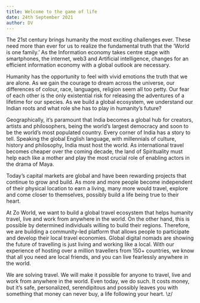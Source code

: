 ```yaml
---
title: Welcome to the game of life
date: 24th September 2021
author: DV
---
```


The 21st century brings humanity the most exciting challenges ever. These need more than ever for us to realize the fundamental truth that the ‘World is one family.’ As the Information economy takes centre stage with smartphones, the internet, web3 and Artificial intelligence, changes for an efficient information economy with a global outlook are necessary.

Humanity has the opportunity to feel with vivid emotions the truth that we are alone. As we gain the courage to dream across the universe, our differences of colour, race, languages, religion seem all too petty. Our fear of each other is the only existential risk for releasing the adventures of a lifetime for our species. As we build a global ecosystem, we understand our Indian roots and what role she has to play in humanity’s future?

Geographically, it’s paramount that India becomes a global hub for creators, artists and philosophers, being the world’s largest democracy and soon to be the world’s most populated country. Every corner of India has a story to tell. Speaking the global English language, with millennials of culture, history and philosophy, India must host the world.
As international travel becomes cheaper over the coming decade, the land of Spirituality must help each like a mother and play the most crucial role of enabling actors in the drama of Maya.

Today’s capital markets are global and have been rewarding projects that continue to grow and build. As more and more people become independent of their physical location to earn a living, many more would travel, explore and come closer to themselves, possibly build a life being true to their heart.

At Zo World, we want to build a global travel ecosystem that helps humanity travel, live and work from anywhere in the world. On the other hand, this is possible by determined individuals willing to build their regions. Therefore, we are building a community-led platform that allows people to participate and develop their local travel economies.
Global digital nomads are showing the future of travelling is just living and working like a local. With our experience of hosting over a million travellers from 150+ countries, we know that all you need are local friends, and you can live fearlessly anywhere in the world.

We are solving travel. We will make it possible for anyone to travel, live and work from anywhere in the world. Even today, we do such. It costs money, but it’s safe, personalized, serendipitous and possibly leaves you with something that money can never buy, a life following your heart. \z/
